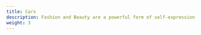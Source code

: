```yaml
---
title: Cars
description: Fashion and Beauty are a powerful form of self-expression. This category documents style through inspiring shots of street fashion, skincare products, avant-garde editorial photographs, and more.
weight: 3
---
```


